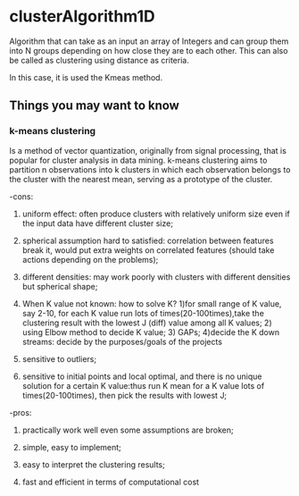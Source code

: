 # clusterAlgorithm1D

Algorithm that can take as an input an array of Integers and can group them into N groups depending on how close they are to each other. 
This can also be called as clustering using distance as criteria.

In this case, it is used the Kmeas method. 


## Things you may want to know

### k-means clustering

Is a method of vector quantization, originally from signal processing, that is popular for cluster analysis in data mining. 
k-means clustering aims to partition n observations into k clusters in which each observation belongs to the cluster with the nearest mean,
serving as a prototype of the cluster.

-cons:

1) uniform effect: often produce clusters with relatively uniform size even if the input data have different cluster size;

2) spherical assumption hard to satisfied: correlation between features break it, would put extra weights on correlated features (should take actions depending on the problems);

3) different densities: may work poorly with clusters with different densities but spherical shape;

4) When K value not known: how to solve K? 1)for small range of K value, say 2-10, for each K value run lots of times(20-100times),take the clustering result with the lowest J (diff) value among all K values; 2) using Elbow method to decide K value; 3) GAPs; 4)decide the K down streams: decide by the purposes/goals of the projects

5) sensitive to outliers;

6) sensitive to initial points and local optimal, and there is no unique solution for a certain K value:thus run K mean for a K value lots of times(20-100times), then pick the results with lowest J;


-pros:

1) practically work well even some assumptions are broken;

2) simple, easy to implement;

3) easy to interpret the clustering results;

4) fast and efficient in terms of computational cost
